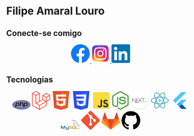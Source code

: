 # Filipe Amaral Louro

## Conecte-se comigo
<p align="center">
  <a href="https://www.facebook.com/filipe.amaral.louro/">
    <img src="facebook.png" alt="Facebook" style="max-width: 50px; max-height: 50px;">
  </a>
  <a href="https://www.instagram.com/filipe_loiro/">
    <img src="instagram.png" alt="Instagram" style="max-width: 50px; max-height: 50px;">
  </a>
  <a href="https://www.linkedin.com/in/filipe-amaral-louro/">
    <img src="linkedin.png" alt="LinkedIn" style="max-width: 50px; max-height: 50px;">
  </a>
</p>

## Tecnologias
<p align="center">
  <img src="php.png" alt="PHP" style="max-width: 50px; max-height: 50px;">
  <img src="laravel.png" alt="Laravel" style="max-width: 50px; max-height: 50px;">
  <img src="html.png" alt="HTML" style="max-width: 50px; max-height: 50px;">
  <img src="css.png" alt="CSS" style="max-width: 50px; max-height: 50px;">
  <img src="js.png" alt="JavaScript" style="max-width: 50px; max-height: 50px;">
  <img src="node.png" alt="Node.js" style="max-width: 50px; max-height: 50px;">
  <img src="next.png" alt="Next.js" style="max-width: 50px; max-height: 50px;">
  <img src="react.png" alt="React" style="max-width: 50px; max-height: 50px;">
  <img src="flutter.png" alt="Flutter" style="max-width: 50px; max-height: 50px;">
  <img src="mysql.png" alt="MySQL" style="max-width: 50px; max-height: 50px;">
  <img src="git.png" alt="Git" style="max-width: 50px; max-height: 50px;">
  <img src="gitlab.png" alt="GitLab" style="max-width: 50px; max-height: 50px;">
  <img src="github.png" alt="GitHub" style="max-width: 50px; max-height: 50px;">
</p>
